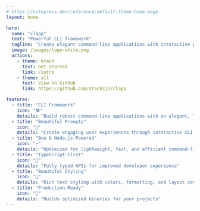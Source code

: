 ```yaml
---
# https://vitepress.dev/reference/default-theme-home-page
layout: home

hero:
  name: "clapp"
  text: "Powerful CLI framework"
  tagline: "Create elegant command-line applications with interactive prompts"
  image: /images/logo-white.png
  actions:
    - theme: brand
      text: Get Started
      link: /intro
    - theme: alt
      text: View on GitHub
      link: https://github.com/stacksjs/clapp

features:
  - title: "CLI Framework"
    icon: "🛠️"
    details: "Build robust command-line applications with an elegant, TypeScript-first API"
  - title: "Beautiful Prompts"
    icon: "💎"
    details: "Create engaging user experiences through interactive CLI prompts"
  - title: "Bun & Node.js-Powered"
    icon: "⚡"
    details: "Optimized for lightweight, fast, and efficient command-line applications"
  - title: "TypeScript-First"
    icon: "🧠"
    details: "Fully typed APIs for improved developer experience"
  - title: "Beautiful Styling"
    icon: "🎨"
    details: "Rich text styling with colors, formatting, and layout components for impressive CLI outputs"
  - title: "Production-Ready"
    icon: "🚀"
    details: "Builds optimized binaries for your projects"
---
```


<Home />
